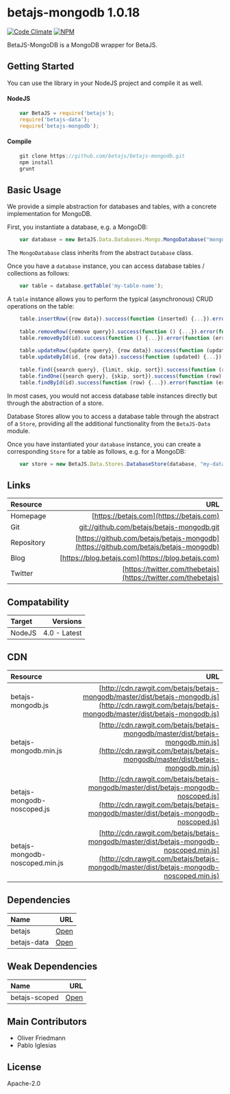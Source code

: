 # betajs-mongodb 1.0.18
[![Code Climate](https://codeclimate.com/github/betajs/betajs-mongodb/badges/gpa.svg)](https://codeclimate.com/github/betajs/betajs-mongodb)
[![NPM](https://img.shields.io/npm/v/betajs-mongodb.svg?style=flat)](https://www.npmjs.com/package/betajs-mongodb)


BetaJS-MongoDB is a MongoDB wrapper for BetaJS.



## Getting Started


You can use the library in your NodeJS project and compile it as well.

#### NodeJS

```javascript
	var BetaJS = require('betajs');
	require('betajs-data');
	require('betajs-mongodb');
```


#### Compile

```javascript
	git clone https://github.com/betajs/betajs-mongodb.git
	npm install
	grunt
```



## Basic Usage


We provide a simple abstraction for databases and tables, with a concrete implementation for MongoDB.

First, you instantiate a database, e.g. a MongoDB:

```javascript
	var database = new BetaJS.Data.Databases.Mongo.MongoDatabase("mongodb://localhost/database");
```
 
The `MongoDatabase` class inherits from the abstract `Database` class.

Once you have a `database` instance, you can access database tables / collections as follows:

```javascript
	var table = database.getTable('my-table-name');
```

A `table` instance allows you to perform the typical (asynchronous) CRUD operations on the table:

```javascript
	table.insertRow({row data}).success(function (inserted) {...}).error(function (error) {...});
	
	table.removeRow({remove query}).success(function () {...}).error(function (error) {...});
	table.removeById(id).success(function () {...}).error(function (error) {...});
	
	table.updateRow({update query}, {row data}).success(function (updated) {...}).error(function (error) {...});
	table.updateById(id, {row data}).success(function (updated) {...}).error(function (error) {...});
	
	table.find({search query}, {limit, skip, sort}).success(function (rowIterator) {...}).error(function (error) {...});
	table.findOne({search query}, {skip, sort}).success(function (row) {...}).error(function (error) {...});
	table.findById(id).success(function (row) {...}).error(function (error) {...});
``` 

In most cases, you would not access database table instances directly but through the abstraction of a store.

Database Stores allow you to access a database table through the abstract of a `Store`, providing all the additional functionality from the `BetaJS-Data` module.

Once you have instantiated your `database` instance, you can create a corresponding `Store` for a table as follows, e.g. for a MongoDB:

```javascript
	var store = new BetaJS.Data.Stores.DatabaseStore(database, "my-database-table");
```


## Links
| Resource   | URL |
| :--------- | --: |
| Homepage   | [https://betajs.com](https://betajs.com) |
| Git        | [git://github.com/betajs/betajs-mongodb.git](git://github.com/betajs/betajs-mongodb.git) |
| Repository | [https://github.com/betajs/betajs-mongodb](https://github.com/betajs/betajs-mongodb) |
| Blog       | [https://blog.betajs.com](https://blog.betajs.com) | 
| Twitter    | [https://twitter.com/thebetajs](https://twitter.com/thebetajs) | 
 



## Compatability
| Target | Versions |
| :----- | -------: |
| NodeJS | 4.0 - Latest |


## CDN
| Resource | URL |
| :----- | -------: |
| betajs-mongodb.js | [http://cdn.rawgit.com/betajs/betajs-mongodb/master/dist/betajs-mongodb.js](http://cdn.rawgit.com/betajs/betajs-mongodb/master/dist/betajs-mongodb.js) |
| betajs-mongodb.min.js | [http://cdn.rawgit.com/betajs/betajs-mongodb/master/dist/betajs-mongodb.min.js](http://cdn.rawgit.com/betajs/betajs-mongodb/master/dist/betajs-mongodb.min.js) |
| betajs-mongodb-noscoped.js | [http://cdn.rawgit.com/betajs/betajs-mongodb/master/dist/betajs-mongodb-noscoped.js](http://cdn.rawgit.com/betajs/betajs-mongodb/master/dist/betajs-mongodb-noscoped.js) |
| betajs-mongodb-noscoped.min.js | [http://cdn.rawgit.com/betajs/betajs-mongodb/master/dist/betajs-mongodb-noscoped.min.js](http://cdn.rawgit.com/betajs/betajs-mongodb/master/dist/betajs-mongodb-noscoped.min.js) |



## Dependencies
| Name | URL |
| :----- | -------: |
| betajs | [Open](https://github.com/betajs/betajs) |
| betajs-data | [Open](https://github.com/betajs/betajs-data) |


## Weak Dependencies
| Name | URL |
| :----- | -------: |
| betajs-scoped | [Open](https://github.com/betajs/betajs-scoped) |


## Main Contributors

- Oliver Friedmann
- Pablo Iglesias

## License

Apache-2.0







